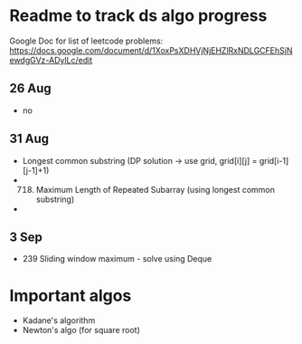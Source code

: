 # Readme to track ds algo progress

Google Doc for list of leetcode problems: https://docs.google.com/document/d/1XoxPsXDHVjNjEHZlRxNDLGCFEhSjNewdgGVz-ADylLc/edit

## 26 Aug
* no

## 31 Aug
* Longest common substring (DP solution -> use grid, grid[i][j] = grid[i-1][j-1]+1)
* 718. Maximum Length of Repeated Subarray (using longest common substring)
* 

## 3 Sep
* 239 Sliding window maximum - solve using Deque

# Important algos
* Kadane's algorithm
* Newton's algo (for square root)